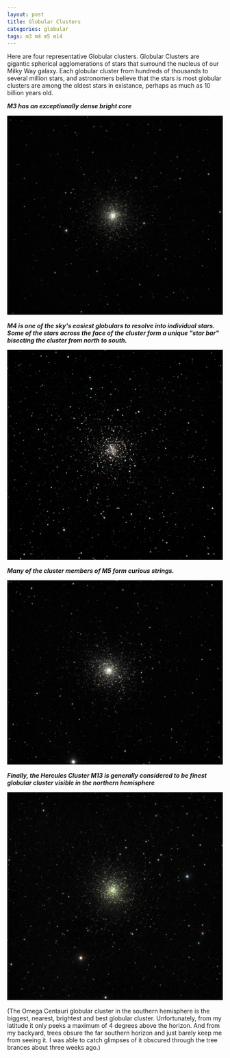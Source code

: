 ```yaml
---
layout: post
title: Globular Clusters
categories: globular
tags: m3 m4 m5 m14
---
```


Here are four representative Globular clusters.   Globular Clusters are gigantic spherical agglomerations of stars that surround the nucleus of our Milky Way galaxy.  Each globular cluster from hundreds of thousands to several million stars, and astronomers believe that the stars is most globular clusters are among the oldest stars in existance, perhaps as much as 10 billion years old.


_**M3 has an exceptionally dense bright core**_

![m3 seen using Celestron RASA 8 and ZWO ASI183MC](..\images\m3_2020-05-16T00_11_01_Stack_16bits_105frames_315s.jpg)

_**M4 is one of the sky's easiest globulars to resolve into individual stars. Some of the stars across the face of the cluster form a unique "star bar" bisecting the cluster from north to south.**_

![m4 seen using Celestron RASA 8 and ZWO ASI183MC](..\images\m4_2020-05-16T00_59_10_Stack_16bits_66frames_198s.jpg)

_**Many of the cluster members of M5 form curious strings.**_

![m5 seen using Celestron RASA 8 and ZWO ASI183MC](..\images\m5_2020-05-16T00_17_46_Stack_16bits_64frames_192s.jpg)

_**Finally, the Hercules Cluster M13 is generally considered to be finest globular cluster visible in the northern hemisphere**_

![m13 seen using Celestron RASA 8 and ZWO ASI183MC](..\images\m13_2020-05-16T00_22_13_Stack_16bits_200frames_600s.jpg)

(The Omega Centauri globular cluster in the southern hemisphere is the biggest, nearest, brightest and best globular cluster.  Unfortunately, from my latitude it only peeks a maximum of 4 degrees above the horizon.  And from my backyard, trees obsure the far southern horizon and just barely keep me from seeing it.  I was able to catch glimpses of it obscured through the tree brances about three weeks ago.)